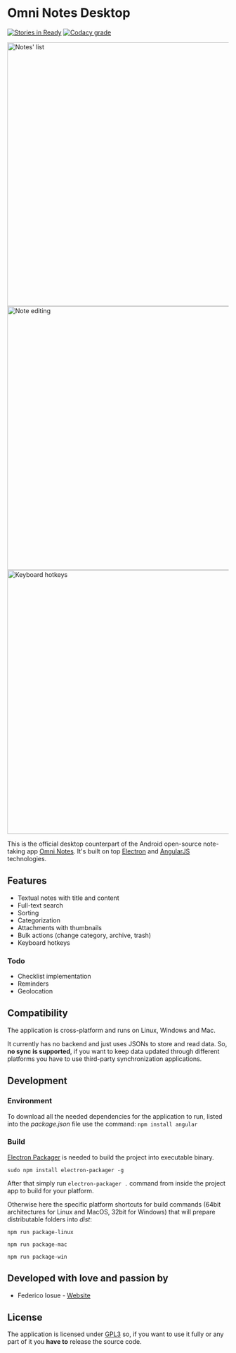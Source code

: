 # Omni Notes Desktop

[![Stories in Ready](https://badge.waffle.io/federicoiosue/omni-notes-desktop.png?label=ready&title=Ready)](http://waffle.io/federicoiosue/omni-notes-desktop)
[![Codacy grade](https://img.shields.io/codacy/grade/a8a70aae80314f78bae3042fcac432db.svg?style=plastic)](https://www.codacy.com/app/federico-iosue/omni-notes-desktop/dashboard)

<img src="https://github.com/federicoiosue/omni-notes-desktop/raw/develop/etc/img1.png" width="600" alt="Notes' list">
<img src="https://github.com/federicoiosue/omni-notes-desktop/raw/develop/etc/img2.png" width="600" alt="Note editing">

<img src="https://github.com/federicoiosue/omni-notes-desktop/raw/develop/etc/img3.png" width="600" alt="Keyboard hotkeys">

This is the official desktop counterpart of the Android open-source note-taking app [Omni Notes](https://github.com/federicoiosue/Omni-Notes).
It's built on top [Electron](http://electron.atom.io) and [AngularJS](https://angularjs.org) technologies.

## Features

- Textual notes with title and content
- Full-text search
- Sorting
- Categorization
- Attachments with thumbnails
- Bulk actions (change category, archive, trash)
- Keyboard hotkeys

### Todo

- Checklist implementation
- Reminders
- Geolocation

## Compatibility

The application is cross-platform and runs on Linux, Windows and Mac.

It currently has no backend and just uses JSONs to store and read data. So, **no sync is supported**, if you want to keep data updated through different platforms you have to use third-party synchronization applications.

## Development

### Environment
To download all the needed dependencies for the application to run, listed into the _package.json_ file use the command: ```npm install angular```

### Build
[Electron Packager](https://github.com/electron-userland/electron-packager) is needed to build the project into executable binary.
```
sudo npm install electron-packager -g
```

After that simply run ```electron-packager .``` command from inside the project app to build for your platform.

Otherwise here the specific platform shortcuts for build commands (64bit architectures for Linux and MacOS, 32bit for Windows) that will prepare distributable folders into _dist_:

```
npm run package-linux
```

```
npm run package-mac
```

```
npm run package-win
```

## Developed with love and passion by
* Federico Iosue - [Website](http://www.iosue.it/federico)

## License
The application is licensed under [GPL3](LICENSE.md) so, if you want to use it fully or any part of it you **have to** release the source code.
